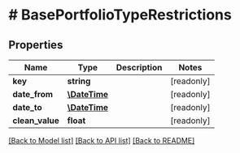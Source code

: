 # # BasePortfolioTypeRestrictions

## Properties

Name | Type | Description | Notes
------------ | ------------- | ------------- | -------------
**key** | **string** |  | [readonly]
**date_from** | [**\DateTime**](\DateTime.md) |  | [readonly]
**date_to** | [**\DateTime**](\DateTime.md) |  | [readonly]
**clean_value** | **float** |  | [readonly]

[[Back to Model list]](../../README.md#models) [[Back to API list]](../../README.md#endpoints) [[Back to README]](../../README.md)
